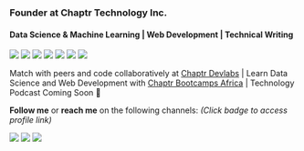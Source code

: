 ### Founder at Chaptr Technology Inc.
#### Data Science & Machine Learning | Web Development | Technical Writing
<img src="https://img.shields.io/badge/python%20-%2314354C.svg?&style=for-the-badge&logo=python&logoColor=white"/> <img src="https://img.shields.io/badge/html5%20-%23E34F26.svg?&style=for-the-badge&logo=html5&logoColor=white"/> <img src="https://img.shields.io/badge/css3%20-%231572B6.svg?&style=for-the-badge&logo=css3&logoColor=white"/>
<img src="https://img.shields.io/badge/TensorFlow%20-%23FF6F00.svg?&style=for-the-badge&logo=TensorFlow&logoColor=white" /> <img src="https://img.shields.io/badge/Keras%20-%23D00000.svg?&style=for-the-badge&logo=Keras&logoColor=white"/> <img src="https://img.shields.io/badge/django%20-%23092E20.svg?&style=for-the-badge&logo=django&logoColor=white"/> <img src="https://img.shields.io/badge/flask%20-%23000.svg?&style=for-the-badge&logo=flask&logoColor=white"/>

Match with peers and code collaboratively at [Chaptr Devlabs](https://chaptr.dev) | Learn Data Science and Web Development with [Chaptr Bootcamps Africa](https://chaptrglobal.com) | Technology Podcast Coming Soon 👋

**Follow me** or **reach me** on the following channels: *(Click badge to access profile link)*

[<img src="https://img.shields.io/badge/@cyrilmichino%20-%231DA1F2.svg?&style=for-the-badge&logo=Twitter&logoColor=white"/>](https://twitter.com/@cyrilmichino) [<img src="https://img.shields.io/badge/cyrilmichino%20-0077B5?style=for-the-badge&logo=linkedin&logoColor=white">](https://linkedin.com/in/cyrilmichino) [<img src="https://img.shields.io/badge/cyrilmichino@gmail.com%20-D14836?style=for-the-badge&logo=gmail&logoColor=white">](mailto:cyrilmichino@gmail.com)
